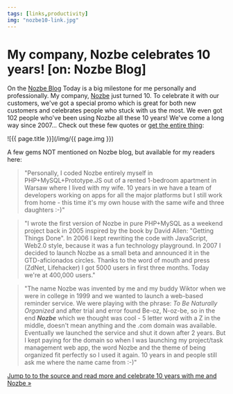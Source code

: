 ```yaml
---
tags: [links,productivity]
img: "nozbe10-link.jpg"
---
```


# My company, Nozbe celebrates 10 years! [on: Nozbe Blog]

On the [Nozbe Blog][s] Today is a big milestone for me personally and professionally. My company, [Nozbe][n] just turned 10. To celebrate it with our customers, we've got a special promo which is great for both new customers and celebrates people who stuck with us the most. We even got 102 people who've been using Nozbe all these 10 years! We've come a long way since 2007...
Check out these few quotes or [get the entire thing][s]:

<!--More-->

![{{ page.title }}](/img/{{ page.img }})

A few gems NOT mentioned on Nozbe blog, but available for my readers here:

> "Personally, I coded Nozbe entirely myself in PHP+MySQL+Prototype.JS out of a rented 1-bedroom apartment in Warsaw where I lived with my wife. 10 years in we have a team of developers working on apps for all the major platforms but I still work from home - this time it's my own house with the same wife and three daughters :-)"

> "I wrote the first version of Nozbe in pure PHP+MySQL as a weekend project back in 2005 inspired by the book by David Allen: "Getting Things Done". In 2006 I kept rewriting the code with JavaScript, Web2.0 style, because it was a fun technology playground. In 2007 I decided to launch Nozbe as a small beta and announced it in the GTD-aficionados circles. Thanks to the word of mouth and press (ZdNet, Lifehacker) I got 5000 users in first three months. Today we're at 400,000 users."

> "The name Nozbe was invented by me and my buddy Wiktor when we were in college in 1999 and we wanted to launch a web-based reminder service. We were playing with the phrase: *To Be Naturally Organized* and after trial and error found Be-oz, N-oz-be, so in the end ***Nozbe*** which we thought was cool - 5 letter word with a Z in the middle, doesn't mean anything and the .com domain was available. Eventually we launched the service and shut it down after 2 years. But I kept paying for the domain so when I was launching my project/task management web app, the word Nozbe and the theme of being organized fit perfectly so I used it again. 10 years in and people still ask me where the name came from :-)"

[Jump to to the source and read more and celebrate 10 years with me and Nozbe »][s]

[s]: https://nozbe.com/blog/10-years/
[p]: /podcast
[n]: https://nozbe.com/?a=mike
[r]: https://michael.gratis/radex
[i]: https://michael.gratis/thepodcast
[o]: https://michael.gratis/ipadonly

[pm]: http://productivemag.com/